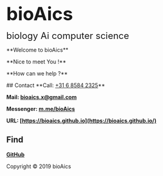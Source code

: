 <p><strong><font size="7">bioAics</font></strong></p>
<font size="5">biology Ai computer science</font></p>
**Welcome to bioAics**</p>
**Nice to meet You !**</p>
**How can we help ?**</p>
## Contact
**Call: <a href="tel:0031685842325">+31 6 8584 2325</a>**

**Mail: [bioaics.x@gmail.com](bioaics.x@gmail.com)**

**Messenger: [m.me/bioAics](https://m.me/bioAics)**

**URL: [https://bioaics.github.io](https://bioaics.github.io/)**
## Find
**[GitHub](https://github.com/bioaics)**

Copyright © 2019 bioAics
